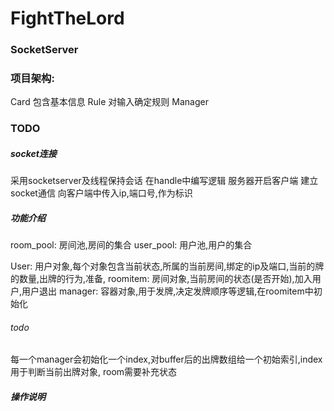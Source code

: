 # FightTheLord


### SocketServer



### 项目架构:
Card 包含基本信息
Rule 对输入确定规则
Manager 



### TODO  

##### socket连接
采用socketserver及线程保持会话
在handle中编写逻辑
服务器开启客户端
建立socket通信
向客户端中传入ip,端口号,作为标识

##### 功能介绍
room_pool: 房间池,房间的集合
user_pool: 用户池,用户的集合

User: 用户对象,每个对象包含当前状态,所属的当前房间,绑定的ip及端口,当前的牌的数量,出牌的行为,准备,
roomitem: 房间对象,当前房间的状态(是否开始),加入用户,用户退出
manager: 容器对象,用于发牌,决定发牌顺序等逻辑,在roomitem中初始化

###### todo
每一个manager会初始化一个index,对buffer后的出牌数组给一个初始索引,index用于判断当前出牌对象, room需要补充状态



##### 操作说明


